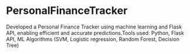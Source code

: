 # PersonalFinanceTracker
Developed a Personal Finance Tracker using machine learning and Flask API, enabling efficient and accurate predictions.Tools used: Python, Flask API, ML Algorithms (SVM, Logistic regression, Random Forest, Decision Tree) 
